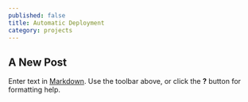 ```yaml
---
published: false
title: Automatic Deployment
category: projects
---
```


## A New Post

Enter text in [Markdown](http://daringfireball.net/projects/markdown/). Use the toolbar above, or click the **?** button for formatting help.
